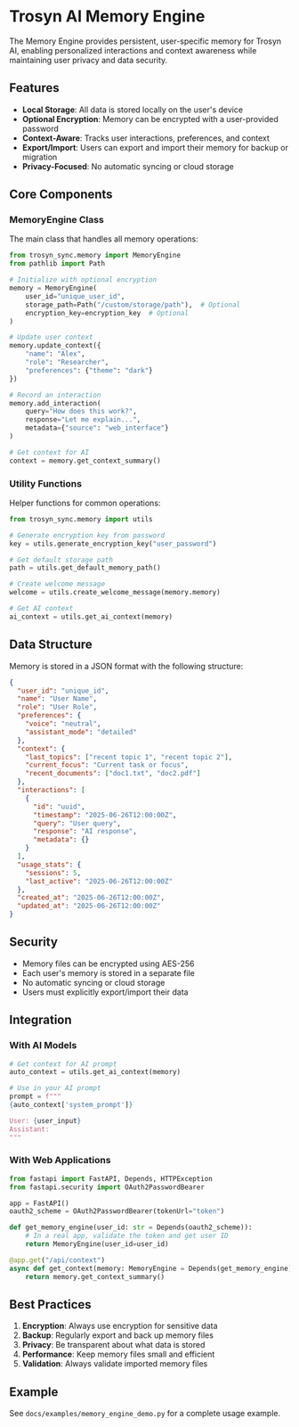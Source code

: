 # Trosyn AI Memory Engine

The Memory Engine provides persistent, user-specific memory for Trosyn AI, enabling personalized interactions and context awareness while maintaining user privacy and data security.

## Features

- **Local Storage**: All data is stored locally on the user's device
- **Optional Encryption**: Memory can be encrypted with a user-provided password
- **Context-Aware**: Tracks user interactions, preferences, and context
- **Export/Import**: Users can export and import their memory for backup or migration
- **Privacy-Focused**: No automatic syncing or cloud storage

## Core Components

### MemoryEngine Class

The main class that handles all memory operations:

```python
from trosyn_sync.memory import MemoryEngine
from pathlib import Path

# Initialize with optional encryption
memory = MemoryEngine(
    user_id="unique_user_id",
    storage_path=Path("/custom/storage/path"),  # Optional
    encryption_key=encryption_key  # Optional
)

# Update user context
memory.update_context({
    "name": "Alex",
    "role": "Researcher",
    "preferences": {"theme": "dark"}
})

# Record an interaction
memory.add_interaction(
    query="How does this work?",
    response="Let me explain...",
    metadata={"source": "web_interface"}
)

# Get context for AI
context = memory.get_context_summary()
```

### Utility Functions

Helper functions for common operations:

```python
from trosyn_sync.memory import utils

# Generate encryption key from password
key = utils.generate_encryption_key("user_password")

# Get default storage path
path = utils.get_default_memory_path()

# Create welcome message
welcome = utils.create_welcome_message(memory.memory)

# Get AI context
ai_context = utils.get_ai_context(memory)
```

## Data Structure

Memory is stored in a JSON format with the following structure:

```json
{
  "user_id": "unique_id",
  "name": "User Name",
  "role": "User Role",
  "preferences": {
    "voice": "neutral",
    "assistant_mode": "detailed"
  },
  "context": {
    "last_topics": ["recent topic 1", "recent topic 2"],
    "current_focus": "Current task or focus",
    "recent_documents": ["doc1.txt", "doc2.pdf"]
  },
  "interactions": [
    {
      "id": "uuid",
      "timestamp": "2025-06-26T12:00:00Z",
      "query": "User query",
      "response": "AI response",
      "metadata": {}
    }
  ],
  "usage_stats": {
    "sessions": 5,
    "last_active": "2025-06-26T12:00:00Z"
  },
  "created_at": "2025-06-26T12:00:00Z",
  "updated_at": "2025-06-26T12:00:00Z"
}
```

## Security

- Memory files can be encrypted using AES-256
- Each user's memory is stored in a separate file
- No automatic syncing or cloud storage
- Users must explicitly export/import their data

## Integration

### With AI Models

```python
# Get context for AI prompt
auto_context = utils.get_ai_context(memory)

# Use in your AI prompt
prompt = f"""
{auto_context['system_prompt']}

User: {user_input}
Assistant:
"""
```

### With Web Applications

```python
from fastapi import FastAPI, Depends, HTTPException
from fastapi.security import OAuth2PasswordBearer

app = FastAPI()
oauth2_scheme = OAuth2PasswordBearer(tokenUrl="token")

def get_memory_engine(user_id: str = Depends(oauth2_scheme)):
    # In a real app, validate the token and get user ID
    return MemoryEngine(user_id=user_id)

@app.get("/api/context")
async def get_context(memory: MemoryEngine = Depends(get_memory_engine)):
    return memory.get_context_summary()
```

## Best Practices

1. **Encryption**: Always use encryption for sensitive data
2. **Backup**: Regularly export and back up memory files
3. **Privacy**: Be transparent about what data is stored
4. **Performance**: Keep memory files small and efficient
5. **Validation**: Always validate imported memory files

## Example

See `docs/examples/memory_engine_demo.py` for a complete usage example.
